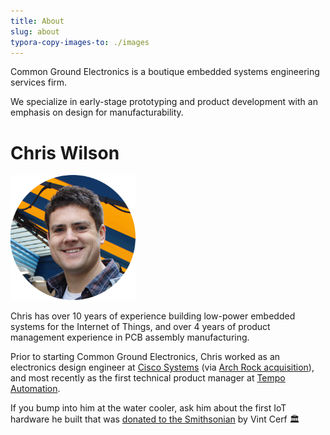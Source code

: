 ```yaml
---
title: About
slug: about
typora-copy-images-to: ./images
---
```


Common Ground Electronics is a boutique embedded systems engineering services firm.

We specialize in early-stage prototyping and product development with an emphasis on design for manufacturability.

# Chris Wilson

![chris_200](images/chris_200_circular.png)

Chris has over 10 years of experience building low-power embedded systems for the Internet of Things, and over 4 years of product management experience in PCB assembly manufacturing.

Prior to starting Common Ground Electronics, Chris worked as an electronics design engineer at [Cisco Systems](https://www.cisco.com/) (via [Arch Rock acquisition](https://www.cisco.com/c/en/us/about/corporate-strategy-office/acquisitions/arch-rock.html)), and most recently as the first technical product manager at [Tempo Automation](https://en.wikipedia.org/wiki/Tempo_Automation).

If you bump into him at the water cooler, ask him about the first IoT hardware he built that was [donated to the Smithsonian](https://www.si.edu/object/arch-rock-phynet-wireless-sensor-network%253Anmah_1822657) by Vint Cerf 🏛️

